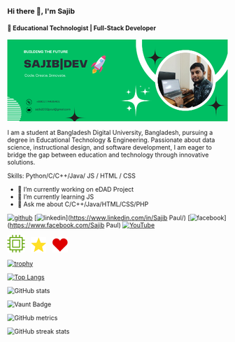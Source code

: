 ### Hi there 👋, I'm Sajib
#### 🚀 Educational Technologist | Full-Stack Developer 
![🚀 Educational Technologist | Full-Stack Developer ](https://github.com/sajibN/sajibN/blob/main/Sajib%20Kumar%20Paul.png?raw=true)

I am a student at Bangladesh Digital University, Bangladesh, pursuing a degree in Educational Technology & Engineering. Passionate about data science, instructional design, and software development, I am eager to bridge the gap between education and technology through innovative solutions.

Skills: Python/C/C++/Java/ JS / HTML / CSS

- 🔭 I’m currently working on eDAD Project 
- 🌱 I’m currently learning JS 
- 💬 Ask me about C/C++/Java/HTML/CSS/PHP 


[<img src='https://cdn.jsdelivr.net/npm/simple-icons@3.0.1/icons/github.svg' alt='github' height='40'>](https://github.com/sajibN)  [<img src='https://cdn.jsdelivr.net/npm/simple-icons@3.0.1/icons/linkedin.svg' alt='linkedin' height='40'>](https://www.linkedin.com/in/Sajib Paul/)  [<img src='https://cdn.jsdelivr.net/npm/simple-icons@3.0.1/icons/facebook.svg' alt='facebook' height='40'>](https://www.facebook.com/Sajib Paul)  [<img src='https://cdn.jsdelivr.net/npm/simple-icons@3.0.1/icons/youtube.svg' alt='YouTube' height='40'>](https://www.youtube.com/channel/@SNding-dong)  

<a href='https://docs.github.com/en/developers'><img src='https://raw.githubusercontent.com/acervenky/animated-github-badges/master/assets/devbadge.gif' width='40' height='40'></a> <a href='https://stars.github.com/'><img src='https://raw.githubusercontent.com/acervenky/animated-github-badges/master/assets/starbadge.gif' width='35' height='35'></a> <a href='https://docs.github.com/en/github/supporting-the-open-source-community-with-github-sponsors'><img src='https://raw.githubusercontent.com/acervenky/animated-github-badges/master/assets/sponsorbadge.gif' width='35' height='35'></a> 

[![trophy](https://github-profile-trophy.vercel.app/?username=sajibN)](https://github.com/ryo-ma/github-profile-trophy)

[![Top Langs](https://github-readme-stats.vercel.app/api/top-langs/?username=sajibN)](https://github.com/anuraghazra/github-readme-stats)

![GitHub stats](https://github-readme-stats.vercel.app/api?username=sajibN&show_icons=true&count_private=true)  

![Vaunt Badge](https://api.vaunt.dev/v1/github/entities/sajibN/contributions?format=svg&private=true)  

![GitHub metrics](https://metrics.lecoq.io/sajibN)  

![GitHub streak stats](https://streak-stats.demolab.com/?user=sajibN)  

